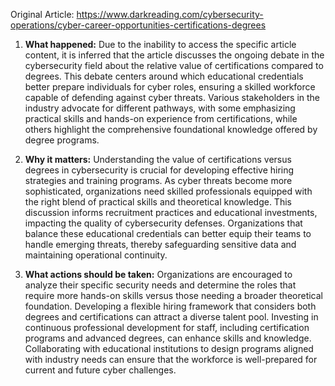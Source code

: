 Original Article: https://www.darkreading.com/cybersecurity-operations/cyber-career-opportunities-certifications-degrees

1) **What happened:**
Due to the inability to access the specific article content, it is inferred that the article discusses the ongoing debate in the cybersecurity field about the relative value of certifications compared to degrees. This debate centers around which educational credentials better prepare individuals for cyber roles, ensuring a skilled workforce capable of defending against cyber threats. Various stakeholders in the industry advocate for different pathways, with some emphasizing practical skills and hands-on experience from certifications, while others highlight the comprehensive foundational knowledge offered by degree programs.

2) **Why it matters:**
Understanding the value of certifications versus degrees in cybersecurity is crucial for developing effective hiring strategies and training programs. As cyber threats become more sophisticated, organizations need skilled professionals equipped with the right blend of practical skills and theoretical knowledge. This discussion informs recruitment practices and educational investments, impacting the quality of cybersecurity defenses. Organizations that balance these educational credentials can better equip their teams to handle emerging threats, thereby safeguarding sensitive data and maintaining operational continuity.

3) **What actions should be taken:**
Organizations are encouraged to analyze their specific security needs and determine the roles that require more hands-on skills versus those needing a broader theoretical foundation. Developing a flexible hiring framework that considers both degrees and certifications can attract a diverse talent pool. Investing in continuous professional development for staff, including certification programs and advanced degrees, can enhance skills and knowledge. Collaborating with educational institutions to design programs aligned with industry needs can ensure that the workforce is well-prepared for current and future cyber challenges.